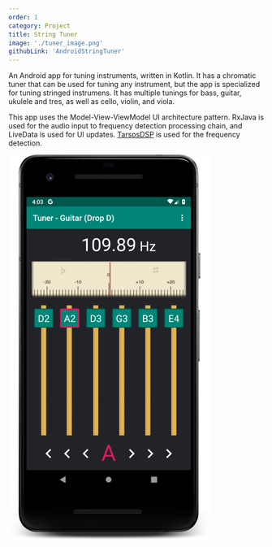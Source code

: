```yaml
---
order: 1
category: Project
title: String Tuner
image: './tuner_image.png'
githubLink: 'AndroidStringTuner'
---
```


An Android app for tuning instruments, written in Kotlin.<!-- end --> It has a chromatic tuner that can be used for tuning any instrument, but the app is specialized for tuning stringed instrumens. It has multiple tunings for bass, guitar, ukulele and tres, as well as cello, violin, and viola.

This app uses the Model-View-ViewModel UI architecture pattern. RxJava is used for the audio input to frequency detection processing chain, and LiveData is used for UI updates. [TarsosDSP](https://github.com/JorenSix/TarsosDSP) is used for the frequency detection.

![Screenshot](./screenshot1.png)
